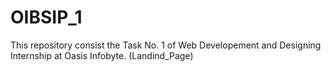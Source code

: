 # OIBSIP_1
This repository consist the Task No. 1 of Web Developement and Designing Internship at Oasis Infobyte.
(Landind_Page)
